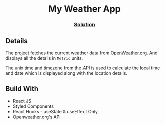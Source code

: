 <h1 align="center">My Weather App</h1>

<div align="center">
  <h3>
   <a href="https://{your-url-to-the-solution}">
      Solution
    </a>
  </h3>
</div>

## Details

The project fetches the current weather data from [OpenWeather.org](openweathermap.org).
And displays all the details in `Metric` units.

The unix time and timezone from the API is used to calculate the local time and date which is displayed along with the location details.

## Build With

- React JS
- Styled Components
- React Hooks - useState & useEffect Only
- Openweather.org's API
